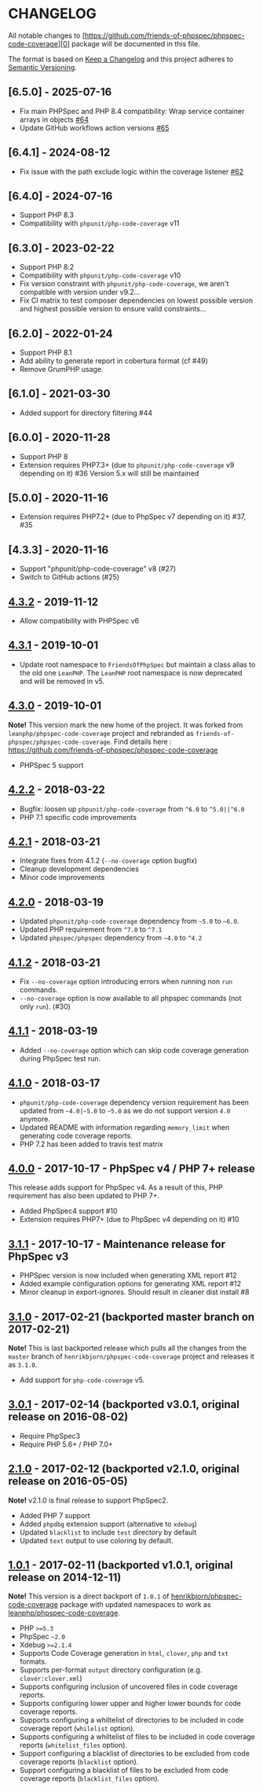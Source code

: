 # CHANGELOG

All notable changes to [https://github.com/friends-of-phpspec/phpspec-code-coverage][0] package will be
documented in this file.

The format is based on [Keep a Changelog](http://keepachangelog.com/)
and this project adheres to [Semantic Versioning](http://semver.org/).

## [6.5.0] - 2025-07-16

- Fix main PHPSpec and PHP 8.4 compatibility: Wrap service container arrays in objects [#64](https://github.com/friends-of-phpspec/phpspec-code-coverage/pull/64)
- Update GitHub workflows action versions [#65](https://github.com/friends-of-phpspec/phpspec-code-coverage/pull/65)

## [6.4.1] - 2024-08-12

- Fix issue with the path exclude logic within the coverage listener [#62](https://github.com/friends-of-phpspec/phpspec-code-coverage/pull/62)

## [6.4.0] - 2024-07-16

- Support PHP 8.3
- Compatibility with `phpunit/php-code-coverage` v11

## [6.3.0] - 2023-02-22

- Support PHP 8.2
- Compatibility with `phpunit/php-code-coverage` v10
- Fix version constraint with `phpunit/php-code-coverage`, we aren't compatible
  with version under v9.2…
- Fix CI matrix to test composer dependencies on lowest possible version and
  highest possible version to ensure valid constraints…

## [6.2.0] - 2022-01-24

- Support PHP 8.1
- Add ability to generate report in cobertura format (cf #49)
- Remove GrumPHP usage.

## [6.1.0] - 2021-03-30

- Added support for directory filtering #44

## [6.0.0] - 2020-11-28

- Support PHP 8
- Extension requires PHP7.3+ (due to `phpunit/php-code-coverage` v9 depending on it) #36
  Version 5.x will still be maintained

## [5.0.0] - 2020-11-16

- Extension requires PHP7.2+ (due to PhpSpec v7 depending on it) #37, #35

## [4.3.3] - 2020-11-16

- Support "phpunit/php-code-coverage" v8 (#27)
- Switch to GitHub actions (#25)

## [4.3.2] - 2019-11-12

- Allow compatibility with PHPSpec v6

## [4.3.1] - 2019-10-01

- Update root namespace to `FriendsOfPhpSpec` but maintain a class alias to the
  old one `LeanPHP`. The `LeanPHP` root namespace is now deprecated and will be
  removed in v5.

## [4.3.0] - 2019-10-01

**Note!** This version mark the new home of the project. It was forked from
`leanphp/phpspec-code-coverage` project and rebranded as `friends-of-phpspec/phpspec-code-coverage`.
Find details here : https://github.com/friends-of-phpspec/phpspec-code-coverage

- PHPSpec 5 support

## [4.2.2] - 2018-03-22

- Bugfix: loosen up `phpunit/php-code-coverage` from `^6.0` to `^5.0||^6.0`
- PHP 7.1 specific code improvements

## [4.2.1] - 2018-03-21

- Integrate fixes from 4.1.2 (`--no-coverage` option bugfix)
- Cleanup development dependencies
- Minor code improvements

## [4.2.0] - 2018-03-19

- Updated `phpunit/php-code-coverage` dependency from `~5.0` to `~6.0`.
- Updated PHP requirement from `^7.0` to `^7.1`
- Updated `phpspec/phpspec` dependency from `~4.0` to `^4.2`

## [4.1.2] - 2018-03-21

- Fix `--no-coverage` option introducing errors when running non `run` commands.
- `--no-coverage` option is now available to all phpspec commands (not only
  `run`). (#30)

## [4.1.1] - 2018-03-19

- Added `--no-coverage` option which can skip code coverage generation during
  PhpSpec test run.

## [4.1.0] - 2018-03-17

- `phpunit/php-code-coverage` dependency version requirement has been updated
  from `~4.0|~5.0` to `~5.0` as we do not support version `4.0` anymore.
- Updated README with information regarding `memory_limit` when generating code
  coverage reports.
- PHP 7.2 has been added to travis test matrix

## [4.0.0] - 2017-10-17 - PhpSpec v4 / PHP 7+ release

This release adds support for PhpSpec v4. As a result of this, PHP requirement
has also been updated to PHP 7+.

- Added PhpSpec4 support #10
- Extension requires PHP7+ (due to PhpSpec v4 depending on it) #10

## [3.1.1] - 2017-10-17 - Maintenance release for PhpSpec v3

- PHPSpec version is now included when generating XML report #12
- Added example configuration options for generating XML report #12
- Minor cleanup in export-ignores. Should result in cleaner dist install #8

## [3.1.0] - 2017-02-21 (backported master branch on 2017-02-21)

**Note!** This is last backported release which pulls all the changes from the
`master` branch of `henrikbjorn/phpspec-code-coverage` project and releases it as
`3.1.0`.

- Add support for `php-code-coverage` v5.

## [3.0.1] - 2017-02-14 (backported v3.0.1, original release on 2016-08-02)

- Require PhpSpec3
- Require PHP 5.6+ / PHP 7.0+

## [2.1.0] - 2017-02-12 (backported v2.1.0, original release on 2016-05-05)

**Note!** v2.1.0 is final release to support PhpSpec2.

- Added PHP 7 support
- Added `phpdbg` extension support (alternative to `xdebug`)
- Updated `blacklist` to include `test` directory by default
- Updated `text` output to use coloring by default.

## [1.0.1] - 2017-02-11 (backported v1.0.1, original release on 2014-12-11)

**Note!** This version is a direct backport of `1.0.1` of
[henrikbjorn/phpspec-code-coverage][1] package with updated namespaces to work
as [leanphp/phpspec-code-coverage][0].

- PHP `>=5.3`
- PhpSpec `~2.0`
- Xdebug `>=2.1.4`
- Supports Code Coverage generation in `html`, `clover`, `php` and `txt`
  formats.
- Supports per-format `output` directory configuration (e.g.
  `clover:clover.xml`)
- Supports configuring inclusion of uncovered files in code coverage reports.
- Supports configuring lower upper and higher lower bounds for code coverage
  reports.
- Supports configuring a whiltelist of directories to be included in code
  coverage report (`whilelist` option).
- Supports configuring a whiltelist of files to be included in code coverage
  reports (`whitelist_files` option).
- Support configuring a blacklist of directories to be excluded from code
  coverage reports (`blacklist` option).
- Support configuring a blacklist of files to be excluded from code coverage
  reports (`blacklist_files` option).

[4.3.2]: https://github.com/friends-of-phpspec/phpspec-code-coverage/releases/tag/v4.3.2
[4.3.1]: https://github.com/friends-of-phpspec/phpspec-code-coverage/releases/tag/v4.3.1
[4.3.0]: https://github.com/friends-of-phpspec/phpspec-code-coverage/releases/tag/v4.3.0
[4.2.2]: https://github.com/friends-of-phpspec/phpspec-code-coverage/releases/tag/v4.2.2
[4.2.1]: https://github.com/friends-of-phpspec/phpspec-code-coverage/releases/tag/v4.2.1
[4.2.0]: https://github.com/friends-of-phpspec/phpspec-code-coverage/releases/tag/v4.2.0
[4.1.2]: https://github.com/friends-of-phpspec/phpspec-code-coverage/releases/tag/v4.1.2
[4.1.1]: https://github.com/friends-of-phpspec/phpspec-code-coverage/releases/tag/v4.1.1
[4.1.0]: https://github.com/friends-of-phpspec/phpspec-code-coverage/releases/tag/v4.1.0
[4.0.0]: https://github.com/friends-of-phpspec/phpspec-code-coverage/releases/tag/v4.0.0
[3.1.1]: https://github.com/friends-of-phpspec/phpspec-code-coverage/releases/tag/v3.1.1
[3.1.0]: https://github.com/friends-of-phpspec/phpspec-code-coverage/releases/tag/v3.1.0
[3.0.1]: https://github.com/friends-of-phpspec/phpspec-code-coverage/releases/tag/v3.0.1
[2.1.0]: https://github.com/friends-of-phpspec/phpspec-code-coverage/releases/tag/v2.1.0
[1.0.1]: https://github.com/friends-of-phpspec/phpspec-code-coverage/releases/tag/v1.0.1

[0]: https://github.com/friends-of-phpspec/phpspec-code-coverage
[1]: https://github.com/henrikbjorn/PhpSpecCodeCoverageExtension
